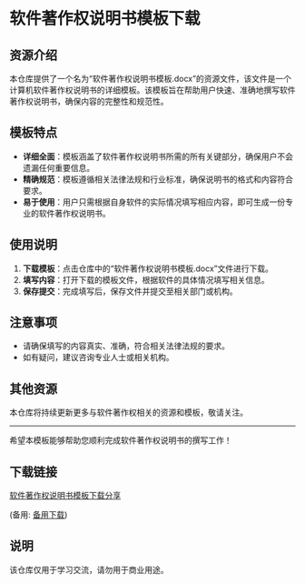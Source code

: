 # 软件著作权说明书模板下载

## 资源介绍

本仓库提供了一个名为“软件著作权说明书模板.docx”的资源文件，该文件是一个计算机软件著作权说明书的详细模板。该模板旨在帮助用户快速、准确地撰写软件著作权说明书，确保内容的完整性和规范性。

## 模板特点

- **详细全面**：模板涵盖了软件著作权说明书所需的所有关键部分，确保用户不会遗漏任何重要信息。
- **精确规范**：模板遵循相关法律法规和行业标准，确保说明书的格式和内容符合要求。
- **易于使用**：用户只需根据自身软件的实际情况填写相应内容，即可生成一份专业的软件著作权说明书。

## 使用说明

1. **下载模板**：点击仓库中的“软件著作权说明书模板.docx”文件进行下载。
2. **填写内容**：打开下载的模板文件，根据软件的具体情况填写相关信息。
3. **保存提交**：完成填写后，保存文件并提交至相关部门或机构。

## 注意事项

- 请确保填写的内容真实、准确，符合相关法律法规的要求。
- 如有疑问，建议咨询专业人士或相关机构。

## 其他资源

本仓库将持续更新更多与软件著作权相关的资源和模板，敬请关注。

---

希望本模板能够帮助您顺利完成软件著作权说明书的撰写工作！

## 下载链接
[软件著作权说明书模板下载分享](https://pan.quark.cn/s/53cc1ee04c59) 

(备用: [备用下载](https://pan.baidu.com/s/1aps4uu7z49Q8qjMKHyacmQ?pwd=1234))

## 说明

该仓库仅用于学习交流，请勿用于商业用途。
